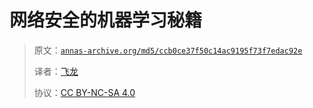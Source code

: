 # 网络安全的机器学习秘籍

> 原文：[`annas-archive.org/md5/ccb0ce37f50c14ac9195f73f7edac92e`](https://annas-archive.org/md5/ccb0ce37f50c14ac9195f73f7edac92e)
> 
> 译者：[飞龙](https://github.com/wizardforcel)
> 
> 协议：[CC BY-NC-SA 4.0](http://creativecommons.org/licenses/by-nc-sa/4.0/)

